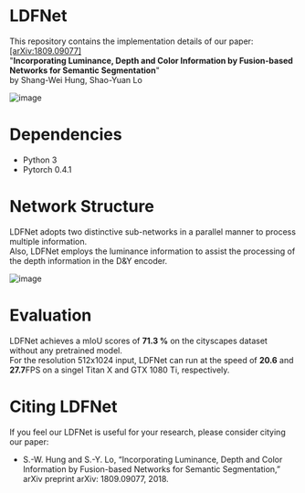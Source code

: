 # LDFNet
This repository contains the implementation details of our paper: [[arXiv:1809.09077]](https://arxiv.org/abs/1809.09077)  
"**Incorporating Luminance, Depth and Color Information by Fusion-based Networks for Semantic Segmentation**"  
by Shang-Wei Hung, Shao-Yuan Lo    

![image](https://github.com/shangweihung/LDFNet/blob/master/Model_Photos/LDFNet_Overview.PNG)

# Dependencies
* Python 3  
* Pytorch 0.4.1   

# Network Structure
LDFNet adopts two distinctive sub-networks in a parallel manner to process multiple information.  
Also, LDFNet employs the luminance information to assist the processing of the depth information in the D&Y encoder.  
  
![image](https://github.com/shangweihung/LDFNet/blob/master/Model_Photos/LDFNet_Structure.PNG)

# Evaluation
LDFNet achieves a mIoU scores of **71.3 %** on the cityscapes dataset without any pretrained model.  
For the resolution 512x1024 input, LDFNet can run at the speed of **20.6** and **27.7**FPS on a singel Titan X and GTX 1080 Ti, respectively.  


# Citing LDFNet
If you feel our LDFNet is useful for your research, please consider citying our paper:  
  
* S.-W. Hung and S.-Y. Lo, “Incorporating Luminance, Depth and Color Information by Fusion-based Networks for Semantic Segmentation,” arXiv preprint arXiv: 1809.09077, 2018.  
